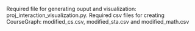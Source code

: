 Required file for generating ouput and visualization: proj_interaction_visualization.py. 
Required csv files for creating CourseGraph: modified_cs.csv, modified_sta.csv and modified_math.csv
